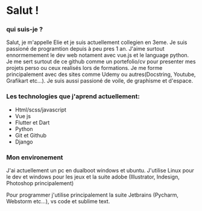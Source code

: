 # Salut !

### qui suis-je ?
Salut, je m'appelle Elie et je suis actuellement collegien en 3eme. Je suis passioné de programtion depuis à peu pres 1 an. J'aime surtout ennormemement le dev web notament avec vue.js et le language python. Je me sert surtout de ce github comme un portefolio/cv pour presenter mes projets perso ou ceux realisés lors de formations. Je me forme principalement avec des sites comme Udemy ou autres(Docstring, Youtube, Grafikart etc...). Je suis aussi passioné de voile, de graphisme et d'espace.

### Les technologies que j'aprend actuellement:

- Html/scss/javascript
- Vue js
- Flutter et Dart
- Python
- Git et Github
- Django

### Mon environement
J'ai actuellement un pc en dualboot windows et ubuntu. J'utilise Linux pour le dev et windows pour les jeux et la suite adobe (Illustrator, Indesign, Photoshop principalement)

Pour programmer j'utilise principalement la suite Jetbrains (Pycharm, Webstorm etc...), vs code et sublime text.

